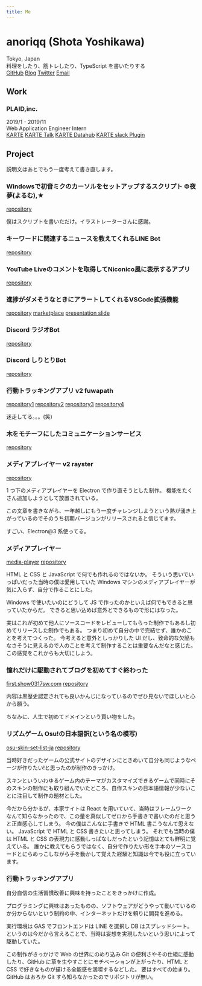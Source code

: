 ```yaml
---
title: Me
---
```


# anoriqq (Shota Yoshikawa)

Tokyo, Japan  
料理をしたり、筋トレしたり、TypeScript を書いたりする  
[GitHub](https://github.com/anoriqq)
[Blog](/)
[Twitter](https://twitter.com/anoriqq)
[Email](mailto:shota.yoshikawa@anoriqq.com)

## Work

### PLAID,inc.

2019/1 - 2019/11  
Web Application Engineer Intern  
[KARTE](https://karte.io/)
[KARTE Talk](https://karte.io/product/talk/)
[KARTE Datahub](https://karte.io/product/datahub/)
[KARTE slack Plugin](https://karte.io/product/slack/)

## Project

説明文はあとでもう一度考えて書き直します。

### Windowsで初音ミクのカーソルをセットアップするスクリプト ©夜夢(よるむ),★

[repository](https://github.com/anoriqq/miku-cursor)

僕はスクリプトを書いただけ。イラストレーターさんに感謝。

### キーワードに関連するニュースを教えてくれるLINE Bot

[repository](https://github.com/anoriqq/line-news-bot-heroku)

### YouTube Liveのコメントを取得してNiconico風に表示するアプリ

[repository](https://github.com/anoriqq/products/tree/master/packages/youtube-comments)

### 進捗がダメそうなときにアラートしてくれるVSCode拡張機能

[repository](https://github.com/anoriqq/code-accelerator)
[marketplace](https://marketplace.visualstudio.com/items?itemName=anoriqq.code-accelerator)
[presentation slide](https://docs.google.com/presentation/d/e/2PACX-1vRDZeQSd2Kwr7h5wMjW45D56hgG7VXjoPlVCs29HAJ-4q4LYRH81WHPXYr1JS-RXUTCNQo4EYTd8bnD/pub?start=false&loop=false)

### Discord ラジオBot

[repository](https://github.com/anoriqq/u20-radio-bot)

### Discord しりとりBot

[repository](https://github.com/anoriqq/u20-shiritori-bot-nodejs)

### 行動トラッキングアプリ v2 fuwapath

[repository1](https://github.com/anoriqq/bot-chan)
[repository2](https://github.com/anoriqq/life-style-recording-system)
[repository3](https://github.com/anoriqq/fuwapath_0)
[repository4](https://github.com/anoriqq/fuwapath)

迷走してる。。。(笑)

### 木をモチーフにしたコミュニケーションサービス

[repository](https://github.com/anoriqq/web-con-2018-win)

### メディアプレイヤー v2 rayster

[repository](https://github.com/anoriqq/rayster)

1 つ下のメディアプレイヤーを Electron で作り直そうとした制作。
機能をたくさん追加しようとして放置されている。

この文章を書きながら、一年越しにもう一度チャレンジしようという熱が湧き上がっているのでそのうち初期バージョンがリリースされると信じてます。

すごい、Electron@3 系使ってる。

### メディアプレイヤー

[media-player](https://anoriqq.github.io/media-player/)
[repository](https://github.com/anoriqq/media-player)

HTML と CSS と JavaScript で何でも作れるのではないか。
そういう思いでいっぱいだった当時の僕は愛用していた Windows マシンのメディアプレイヤーが気に入らず、自分で作ることにした。

Windows で使いたいのにどうして JS で作ったのかといえば何でもできると思っていたからだ。
できると思い込めば意外とできるもので形にはなった。

実はこれが初めて他人にソースコードをレビューしてもらった制作でもあるし初めてリリースした制作でもある。
つまり初めて自分の中で完結せず、誰かのことを考えてつくった。
今考えると意外としっかりした UI だし、致命的な欠陥もなさそうに見えるので人のことを考えて制作することは重要なんだなと感じた。この感覚をこれからも大切にしよう。

### 憧れだけに駆動されてブログを初めてすぐ終わった

[first.show0317sw.com](https://first.show0317sw.com/)
[repository](https://github.com/anoriqq/first-show0317sw.com)

内容は黒歴史認定されても良いかんじになっているのでぜひ見ないでほしいと心から願う。

ちなみに、人生で初めてドメインという買い物をした。

### リズムゲーム Osu!の日本語訳(という名の模写)

[osu-skin-set-list-ja](https://anoriqq.github.io/osu-skin-set-list-ja/)
[repository](https://github.com/anoriqq/osu-skin-set-list-ja)

当時好きだったゲームの公式サイトのデザインにときめいて自分も同じようなページが作りたい!と思ったのが制作のきっかけ。

スキンといういわゆるゲーム内のテーマがカスタマイズできるゲームで同時にそのスキンの制作にも取り組んでいたところ、自作スキンの日本語情報が少ないことに注目して制作の題材とした。

今だから分かるが、本家サイトは React を用いていて、当時はフレームワークなんて知らなかったので、この量を真似してゼロから手書きで書いたのだと思うと正直感心してしまう。
今の僕はこんなに手書きで HTML 書こうなんて思えない。
JavaScript で HTML と CSS 書きたいと思ってしまう。
それでも当時の僕は HTML と CSS の表現力に感動しっぱなしだったという記憶はとても鮮明に覚えている。
誰かに教えてもらうではなく、自分で作りたい形を手本のソースコードとにらめっこしながら手を動かして覚えた経験と知識は今でも役に立っています。

### 行動トラッキングアプリ

自分自信の生活習慣改善に興味を持ったことをきっかけに作成。

プログラミングに興味はあったものの、ソフトウェアがどうやって動いているのか分からないという制約の中、インターネットだけを頼りに開発を進める。

実行環境は GAS でフロントエンドは LINE を選択し DB はスプレッドシート。というのは今だから言えることで、当時は妄想を実現したいという思いによって駆動していた。

この制作がきっかけで Web の世界にのめり込み Git の便利さやその仕組に感動したり、GitHub に草を生やすことにモチベーションが上がったり、HTML と CSS で好きなものが描ける全能感を満喫するなどした。
要はすべての始まり。GitHub はおろか Git すら知らなかったのでリポジトリが無い。

